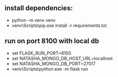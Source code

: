 ## install dependencies:
 - python -m venv venv
 - venv\Scripts\pip.exe install -r requirements.txt

## run on port 8100 with local db
 - set FLASK_RUN_PORT=8100
 - set NATASHA_MONGO_DB_HOST_URL=localhost
 - set NATASHA_MONGO_DB_PORT=27017
 - venv\Scripts\python.exe -m flask run
